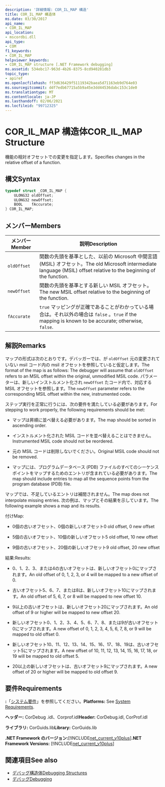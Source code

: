 ```yaml
---
description: '詳細情報: COR_IL_MAP 構造'
title: COR_IL_MAP 構造体
ms.date: 03/30/2017
api_name:
- COR_IL_MAP
api_location:
- mscordbi.dll
api_type:
- COM
f1_keywords:
- COR_IL_MAP
helpviewer_keywords:
- COR_IL_MAP structure [.NET Framework debugging]
ms.assetid: 534ebc17-963d-4b26-8375-8cd940281db3
topic_type:
- apiref
ms.openlocfilehash: ff3d636429f51119342baea5d71163eb9d764e03
ms.sourcegitcommit: ddf7edb67715a5b9a45e3dd44536dabc153c1de0
ms.translationtype: MT
ms.contentlocale: ja-JP
ms.lasthandoff: 02/06/2021
ms.locfileid: "99712325"
---
```

# <a name="cor_il_map-structure"></a><span data-ttu-id="a9104-103">COR_IL_MAP 構造体</span><span class="sxs-lookup"><span data-stu-id="a9104-103">COR_IL_MAP Structure</span></span>

<span data-ttu-id="a9104-104">機能の相対オフセットでの変更を指定します。</span><span class="sxs-lookup"><span data-stu-id="a9104-104">Specifies changes in the relative offset of a function.</span></span>  
  
## <a name="syntax"></a><span data-ttu-id="a9104-105">構文</span><span class="sxs-lookup"><span data-stu-id="a9104-105">Syntax</span></span>  
  
```cpp  
typedef struct _COR_IL_MAP {  
    ULONG32 oldOffset;
    ULONG32 newOffset;
    BOOL    fAccurate;  
} COR_IL_MAP;  
```  
  
## <a name="members"></a><span data-ttu-id="a9104-106">メンバー</span><span class="sxs-lookup"><span data-stu-id="a9104-106">Members</span></span>  
  
|<span data-ttu-id="a9104-107">メンバー</span><span class="sxs-lookup"><span data-stu-id="a9104-107">Member</span></span>|<span data-ttu-id="a9104-108">説明</span><span class="sxs-lookup"><span data-stu-id="a9104-108">Description</span></span>|  
|------------|-----------------|  
|`oldOffset`|<span data-ttu-id="a9104-109">関数の先頭を基準とした、以前の Microsoft 中間言語 (MSIL) オフセット。</span><span class="sxs-lookup"><span data-stu-id="a9104-109">The old Microsoft intermediate language (MSIL) offset relative to the beginning of the function.</span></span>|  
|`newOffset`|<span data-ttu-id="a9104-110">関数の先頭を基準とする新しい MSIL オフセット。</span><span class="sxs-lookup"><span data-stu-id="a9104-110">The new MSIL offset relative to the beginning of the function.</span></span>|  
|`fAccurate`|<span data-ttu-id="a9104-111">`true` マッピングが正確であることがわかっている場合は。それ以外の場合は `false` 。</span><span class="sxs-lookup"><span data-stu-id="a9104-111">`true` if the mapping is known to be accurate; otherwise, `false`.</span></span>|  
  
## <a name="remarks"></a><span data-ttu-id="a9104-112">解説</span><span class="sxs-lookup"><span data-stu-id="a9104-112">Remarks</span></span>  

 <span data-ttu-id="a9104-113">マップの形式は次のとおりです。デバッガーでは、が `oldOffset` 元の変更されていない msil コード内の msil オフセットを参照していると仮定します。</span><span class="sxs-lookup"><span data-stu-id="a9104-113">The format of the map is as follows: The debugger will assume that `oldOffset` refers to an MSIL offset within the original, unmodified MSIL code.</span></span> <span data-ttu-id="a9104-114">パラメーターは、新しいインストルメント化され `newOffset` たコード内で、対応する MSIL オフセットを参照します。</span><span class="sxs-lookup"><span data-stu-id="a9104-114">The `newOffset` parameter refers to the corresponding MSIL offset within the new, instrumented code.</span></span>  
  
 <span data-ttu-id="a9104-115">ステップ実行を正常に行うには、次の要件を満たしている必要があります。</span><span class="sxs-lookup"><span data-stu-id="a9104-115">For stepping to work properly, the following requirements should be met:</span></span>  
  
- <span data-ttu-id="a9104-116">マップは昇順に並べ替える必要があります。</span><span class="sxs-lookup"><span data-stu-id="a9104-116">The map should be sorted in ascending order.</span></span>  
  
- <span data-ttu-id="a9104-117">インストルメント化された MSIL コードを並べ替えることはできません。</span><span class="sxs-lookup"><span data-stu-id="a9104-117">Instrumented MSIL code should not be reordered.</span></span>  
  
- <span data-ttu-id="a9104-118">元の MSIL コードは削除しないでください。</span><span class="sxs-lookup"><span data-stu-id="a9104-118">Original MSIL code should not be removed.</span></span>  
  
- <span data-ttu-id="a9104-119">マップには、プログラムデータベース (PDB) ファイルのすべてのシーケンスポイントをマップするためのエントリが含まれている必要があります。</span><span class="sxs-lookup"><span data-stu-id="a9104-119">The map should include entries to map all the sequence points from the program database (PDB) file.</span></span>  
  
 <span data-ttu-id="a9104-120">マップでは、不足しているエントリは補間されません。</span><span class="sxs-lookup"><span data-stu-id="a9104-120">The map does not interpolate missing entries.</span></span> <span data-ttu-id="a9104-121">次の例は、マップとその結果を示しています。</span><span class="sxs-lookup"><span data-stu-id="a9104-121">The following example shows a map and its results.</span></span>  
  
 <span data-ttu-id="a9104-122">付け</span><span class="sxs-lookup"><span data-stu-id="a9104-122">Map:</span></span>  
  
- <span data-ttu-id="a9104-123">0個の古いオフセット、0個の新しいオフセット</span><span class="sxs-lookup"><span data-stu-id="a9104-123">0 old offset, 0 new offset</span></span>  
  
- <span data-ttu-id="a9104-124">5個の古いオフセット、10個の新しいオフセット</span><span class="sxs-lookup"><span data-stu-id="a9104-124">5 old offset, 10 new offset</span></span>  
  
- <span data-ttu-id="a9104-125">9個の古いオフセット、20個の新しいオフセット</span><span class="sxs-lookup"><span data-stu-id="a9104-125">9 old offset, 20 new offset</span></span>  
  
 <span data-ttu-id="a9104-126">結果:</span><span class="sxs-lookup"><span data-stu-id="a9104-126">Results:</span></span>  
  
- <span data-ttu-id="a9104-127">0、1、2、3、または4の古いオフセットは、新しいオフセット0にマップされます。</span><span class="sxs-lookup"><span data-stu-id="a9104-127">An old offset of 0, 1, 2, 3, or 4 will be mapped to a new offset of 0.</span></span>  
  
- <span data-ttu-id="a9104-128">古いオフセット5、6、7、または8は、新しいオフセット10にマップされます。</span><span class="sxs-lookup"><span data-stu-id="a9104-128">An old offset of 5, 6, 7, or 8 will be mapped to new offset 10.</span></span>  
  
- <span data-ttu-id="a9104-129">9以上の古いオフセットは、新しいオフセット20にマップされます。</span><span class="sxs-lookup"><span data-stu-id="a9104-129">An old offset of 9 or higher will be mapped to new offset 20.</span></span>  
  
- <span data-ttu-id="a9104-130">新しいオフセット0、1、2、3、4、5、6、7、8、または9が古いオフセット0にマップされます。</span><span class="sxs-lookup"><span data-stu-id="a9104-130">A new offset of 0, 1, 2, 3, 4, 5, 6, 7, 8, or 9 will be mapped to old offset 0.</span></span>  
  
- <span data-ttu-id="a9104-131">新しいオフセット10、11、12、13、14、15、16、17、18、19は、古いオフセット5にマップされます。</span><span class="sxs-lookup"><span data-stu-id="a9104-131">A new offset of 10, 11, 12, 13, 14, 15, 16, 17, 18, or 19 will be mapped to old offset 5.</span></span>  
  
- <span data-ttu-id="a9104-132">20以上の新しいオフセットは、古いオフセット9にマップされます。</span><span class="sxs-lookup"><span data-stu-id="a9104-132">A new offset of 20 or higher will be mapped to old offset 9.</span></span>  
  
## <a name="requirements"></a><span data-ttu-id="a9104-133">要件</span><span class="sxs-lookup"><span data-stu-id="a9104-133">Requirements</span></span>  

 <span data-ttu-id="a9104-134">**:**「[システム要件](../../get-started/system-requirements.md)」を参照してください。</span><span class="sxs-lookup"><span data-stu-id="a9104-134">**Platforms:** See [System Requirements](../../get-started/system-requirements.md).</span></span>  
  
 <span data-ttu-id="a9104-135">**ヘッダー:** CorDebug .idl、Corprof.idl</span><span class="sxs-lookup"><span data-stu-id="a9104-135">**Header:** CorDebug.idl, CorProf.idl</span></span>  
  
 <span data-ttu-id="a9104-136">**ライブラリ:** CorGuids.lib</span><span class="sxs-lookup"><span data-stu-id="a9104-136">**Library:** CorGuids.lib</span></span>  
  
 <span data-ttu-id="a9104-137">**.NET Framework のバージョン:**[!INCLUDE[net_current_v10plus](../../../../includes/net-current-v10plus-md.md)]</span><span class="sxs-lookup"><span data-stu-id="a9104-137">**.NET Framework Versions:** [!INCLUDE[net_current_v10plus](../../../../includes/net-current-v10plus-md.md)]</span></span>  
  
## <a name="see-also"></a><span data-ttu-id="a9104-138">関連項目</span><span class="sxs-lookup"><span data-stu-id="a9104-138">See also</span></span>

- [<span data-ttu-id="a9104-139">デバッグ構造体</span><span class="sxs-lookup"><span data-stu-id="a9104-139">Debugging Structures</span></span>](debugging-structures.md)
- [<span data-ttu-id="a9104-140">デバッグ</span><span class="sxs-lookup"><span data-stu-id="a9104-140">Debugging</span></span>](index.md)
